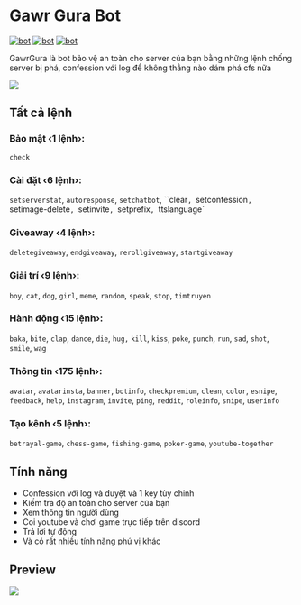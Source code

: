 # Gawr Gura Bot
[![bot](https://img.shields.io/badge/dynamic/json?color=7289DA&label=Servers&style=for-the-badge&query=servers&url=https%3A%2F%2Fbadge.vuhuy09.repl.co%2Fservers)](https://discord.com/api/oauth2/authorize?client_id=869120429665714186&permissions=8&scope=bot%20applications.commands)
[![bot](https://img.shields.io/badge/dynamic/json?color=7289DA&label=Status&style=for-the-badge&query=status&url=https%3A%2F%2Fbadge.vuhuy09.repl.co%2Fservers)](https://discord.com/api/oauth2/authorize?client_id=869120429665714186&permissions=8&scope=bot%20applications.commands)
[![bot](https://img.shields.io/badge/dynamic/json?color=7289DA&label=Members&style=for-the-badge&query=members&url=https%3A%2F%2Fbadge.vuhuy09.repl.co%2Fservers)](https://discord.com/api/oauth2/authorize?client_id=869120429665714186&permissions=8&scope=bot%20applications.commands)

GawrGura là bot bảo vệ an toàn cho server của bạn bằng những lệnh chống server bị phá, confession với log để không thằng nào dám phá cfs nữa

<a  href="https://discord.com/oauth2/author![image](https://user-images.githubusercontent.com/67152874/127595915-89e2da26-9c61-4b48-865c-6d5476570d97.png)
ize?client_id=869120429665714186&scope=bot&permissions=8"><img  src="https://media.discordapp.net/attachments/866527112264679427/870513261517365288/gawgurabot.png?width=887&height=499"></a>

## Tất cả lệnh
### Bảo mật ‹1 lệnh›:
`check`
### Cài đặt ‹6 lệnh›:
`setserverstat`, `autoresponse`, `setchatbot`, ``clear`, `setconfession`, `setimage-delete`, `setinvite`, `setprefix`, `ttslanguage`
### Giveaway ‹4 lệnh›:
`deletegiveaway`, `endgiveaway`, `rerollgiveaway`, `startgiveaway`
### Giải trí ‹9 lệnh›:
`boy`, `cat`, `dog`, `girl`, `meme`, `random`, `speak`, `stop`, `timtruyen`
### Hành động ‹15 lệnh›:
`baka`, `bite`, `clap`, `dance`, `die`, `hug,` `kill`, `kiss`, `poke`, `punch`, `run`, `sad`, `shot`, `smile`, `wag`
### Thông tin ‹175 lệnh›:
`avatar`, `avatarinsta`, `banner`, `botinfo`, `checkpremium`, `clean`, `color`, `esnipe`, `feedback`, `help`, `instagram`, `invite`, `ping`, `reddit`, `roleinfo`, `snipe`, `userinfo`
### Tạo kênh ‹5 lệnh›:
`betrayal-game`, `chess-game`, `fishing-game`, `poker-game`, `youtube-together`
## Tính năng
- Confession với log và duyệt và 1 key tùy chỉnh
- Kiếm tra độ an toàn cho server của bạn
- Xem thông tin người dùng
- Coi youtube và chơi game trực tiếp trên discord
- Trả lời tự động
- Và có rất nhiều tính năng phú vị khác
## Preview

<a  href="https://discord.com/oauth2/author![image](https://user-images.githubusercontent.com/67152874/127595915-89e2da26-9c61-4b48-865c-6d5476570d97.png)
ize?client_id=869120429665714186&scope=bot&permissions=8"><img  src="https://images-ext-2.discordapp.net/external/GRpdyndvYXXiycrjfHu5LlmL0goHH_4zd8EFxXrFoL0/https/media.giphy.com/media/eA0DlkbhVvMF14mj4S/giphy.gif"></a>
